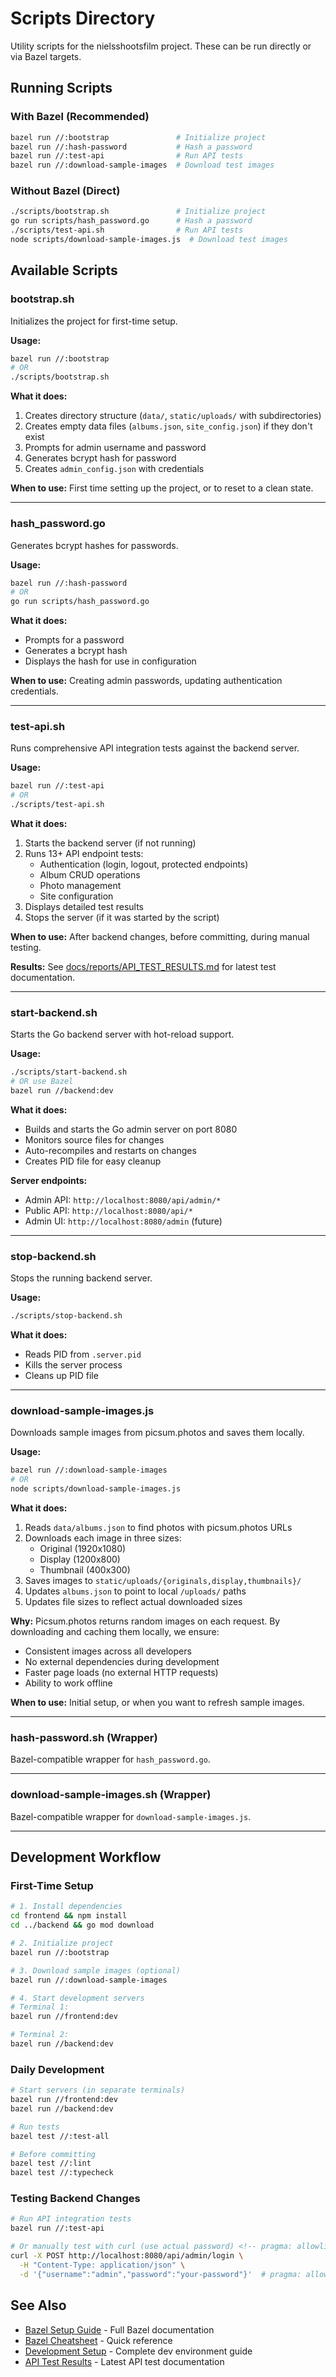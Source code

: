 # Scripts Directory

Utility scripts for the nielsshootsfilm project. These can be run directly or via Bazel targets.

## Running Scripts

### With Bazel (Recommended)

```bash
bazel run //:bootstrap               # Initialize project
bazel run //:hash-password           # Hash a password
bazel run //:test-api                # Run API tests
bazel run //:download-sample-images  # Download test images
```

### Without Bazel (Direct)

```bash
./scripts/bootstrap.sh               # Initialize project
go run scripts/hash_password.go      # Hash a password
./scripts/test-api.sh                # Run API tests
node scripts/download-sample-images.js  # Download test images
```

## Available Scripts

### bootstrap.sh

Initializes the project for first-time setup.

**Usage:**

```bash
bazel run //:bootstrap
# OR
./scripts/bootstrap.sh
```

**What it does:**

1. Creates directory structure (`data/`, `static/uploads/` with subdirectories)
2. Creates empty data files (`albums.json`, `site_config.json`) if they don't exist
3. Prompts for admin username and password
4. Generates bcrypt hash for password
5. Creates `admin_config.json` with credentials

**When to use:** First time setting up the project, or to reset to a clean state.

---

### hash_password.go

Generates bcrypt hashes for passwords.

**Usage:**

```bash
bazel run //:hash-password
# OR
go run scripts/hash_password.go
```

**What it does:**

- Prompts for a password
- Generates a bcrypt hash
- Displays the hash for use in configuration

**When to use:** Creating admin passwords, updating authentication credentials.

---

### test-api.sh

Runs comprehensive API integration tests against the backend server.

**Usage:**

```bash
bazel run //:test-api
# OR
./scripts/test-api.sh
```

**What it does:**

1. Starts the backend server (if not running)
2. Runs 13+ API endpoint tests:
   - Authentication (login, logout, protected endpoints)
   - Album CRUD operations
   - Photo management
   - Site configuration
3. Displays detailed test results
4. Stops the server (if it was started by the script)

**When to use:** After backend changes, before committing, during manual testing.

**Results:** See [docs/reports/API_TEST_RESULTS.md](../docs/reports/API_TEST_RESULTS.md) for latest test documentation.

---

### start-backend.sh

Starts the Go backend server with hot-reload support.

**Usage:**

```bash
./scripts/start-backend.sh
# OR use Bazel
bazel run //backend:dev
```

**What it does:**

- Builds and starts the Go admin server on port 8080
- Monitors source files for changes
- Auto-recompiles and restarts on changes
- Creates PID file for easy cleanup

**Server endpoints:**

- Admin API: `http://localhost:8080/api/admin/*`
- Public API: `http://localhost:8080/api/*`
- Admin UI: `http://localhost:8080/admin` (future)

---

### stop-backend.sh

Stops the running backend server.

**Usage:**

```bash
./scripts/stop-backend.sh
```

**What it does:**

- Reads PID from `.server.pid`
- Kills the server process
- Cleans up PID file

---

### download-sample-images.js

Downloads sample images from picsum.photos and saves them locally.

**Usage:**

```bash
bazel run //:download-sample-images
# OR
node scripts/download-sample-images.js
```

**What it does:**

1. Reads `data/albums.json` to find photos with picsum.photos URLs
2. Downloads each image in three sizes:
   - Original (1920x1080)
   - Display (1200x800)
   - Thumbnail (400x300)
3. Saves images to `static/uploads/{originals,display,thumbnails}/`
4. Updates `albums.json` to point to local `/uploads/` paths
5. Updates file sizes to reflect actual downloaded sizes

**Why:**
Picsum.photos returns random images on each request. By downloading and caching them locally, we ensure:

- Consistent images across all developers
- No external dependencies during development
- Faster page loads (no external HTTP requests)
- Ability to work offline

**When to use:** Initial setup, or when you want to refresh sample images.

---

### hash-password.sh (Wrapper)

Bazel-compatible wrapper for `hash_password.go`.

---

### download-sample-images.sh (Wrapper)

Bazel-compatible wrapper for `download-sample-images.js`.

---

## Development Workflow

### First-Time Setup

```bash
# 1. Install dependencies
cd frontend && npm install
cd ../backend && go mod download

# 2. Initialize project
bazel run //:bootstrap

# 3. Download sample images (optional)
bazel run //:download-sample-images

# 4. Start development servers
# Terminal 1:
bazel run //frontend:dev

# Terminal 2:
bazel run //backend:dev
```

### Daily Development

```bash
# Start servers (in separate terminals)
bazel run //frontend:dev
bazel run //backend:dev

# Run tests
bazel test //:test-all

# Before committing
bazel test //:lint
bazel test //:typecheck
```

### Testing Backend Changes

```bash
# Run API integration tests
bazel run //:test-api

# Or manually test with curl (use actual password) <!-- pragma: allowlist secret -->
curl -X POST http://localhost:8080/api/admin/login \
  -H "Content-Type: application/json" \
  -d '{"username":"admin","password":"your-password"}'  # pragma: allowlist secret
```

## See Also

- [Bazel Setup Guide](../docs/BAZEL_SETUP.md) - Full Bazel documentation
- [Bazel Cheatsheet](../docs/BAZEL_CHEATSHEET.md) - Quick reference
- [Development Setup](../docs/DEVELOPMENT_SETUP.md) - Complete dev environment guide
- [API Test Results](../docs/reports/API_TEST_RESULTS.md) - Latest API test documentation
